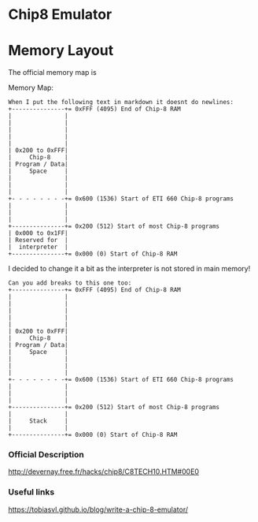 # Chip8 Emulator

# Memory Layout
The official memory map is

Memory Map:
```
When I put the following text in markdown it doesnt do newlines:
+---------------+= 0xFFF (4095) End of Chip-8 RAM
|               |
|               |
|               |
|               |
|               |
| 0x200 to 0xFFF|
|     Chip-8    |
| Program / Data|
|     Space     |
|               |
|               |
|               |
+- - - - - - - -+= 0x600 (1536) Start of ETI 660 Chip-8 programs
|               |
|               |
|               |
+---------------+= 0x200 (512) Start of most Chip-8 programs
| 0x000 to 0x1FF|
| Reserved for  |
|  interpreter  |
+---------------+= 0x000 (0) Start of Chip-8 RAM
```

I decided to change it a bit as the interpreter is not stored in main memory!

```
Can you add breaks to this one too:
+---------------+= 0xFFF (4095) End of Chip-8 RAM
|               |
|               |
|               |
|               |
|               |
| 0x200 to 0xFFF|
|     Chip-8    |
| Program / Data|
|     Space     |
|               |
|               |
|               |
+- - - - - - - -+= 0x600 (1536) Start of ETI 660 Chip-8 programs
|               |
|               |
|               |
+---------------+= 0x200 (512) Start of most Chip-8 programs
|               |
|     Stack     |
|               |
+---------------+= 0x000 (0) Start of Chip-8 RAM
```

### Official Description
http://devernay.free.fr/hacks/chip8/C8TECH10.HTM#00E0

### Useful links
https://tobiasvl.github.io/blog/write-a-chip-8-emulator/

